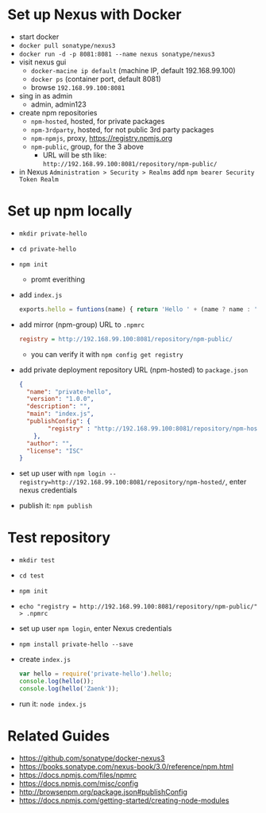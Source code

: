 # Set up Nexus with Docker

- start docker
- `docker pull sonatype/nexus3`
- `docker run -d -p 8081:8081 --name nexus sonatype/nexus3`
- visit nexus gui
    + `docker-macine ip default` (machine IP, default 192.168.99.100)
    + `docker ps` (container port, default 8081)
    + browse `192.168.99.100:8081`
- sing in as admin
    + admin, admin123
- create npm repositories
    + `npm-hosted`, hosted, for private packages
    + `npm-3rdparty`, hosted, for not public 3rd party packages
    + `npm-npmjs`, proxy, https://registry.npmjs.org
    + `npm-public`, group, for the 3 above
        * URL will be sth like: `http://192.168.99.100:8081/repository/npm-public/`
- in Nexus `Administration > Security > Realms` add `npm bearer Security Token Realm`

# Set up npm locally

- `mkdir private-hello`
- `cd private-hello`
- `npm init`
    + promt everithing
- add `index.js`

    ```javascript
    exports.hello = funtions(name) { return 'Hello ' + (name ? name : 'world') + '!'; };
    ```

- add mirror (npm-group) URL to `.npmrc`

    ```ini
    registry = http://192.168.99.100:8081/repository/npm-public/
    ```

    + you can verify it with `npm config get registry`
- add private deployment repository URL (npm-hosted) to `package.json`

    ```json
    {
      "name": "private-hello",
      "version": "1.0.0",
      "description": "",
      "main": "index.js",
      "publishConfig": {
            "registry" : "http://192.168.99.100:8081/repository/npm-hosted/"
        },
      "author": "",
      "license": "ISC"
    }
    ```

- set up user with `npm login --registry=http://192.168.99.100:8081/repository/npm-hosted/`, enter nexus credentials
- publish it: `npm publish`

# Test repository

- `mkdir test`
- `cd test`
- `npm init`
- `echo "registry = http://192.168.99.100:8081/repository/npm-public/" > .npmrc`
- set up user `npm login`, enter Nexus credentials
- `npm install private-hello --save`
- create `index.js`

    ```javascript
    var hello = require('private-hello').hello;
    console.log(hello());
    console.log(hello('Zaenk'));
    ```

- run it: `node index.js`

# Related Guides

- https://github.com/sonatype/docker-nexus3
- https://books.sonatype.com/nexus-book/3.0/reference/npm.html
- https://docs.npmjs.com/files/npmrc
- https://docs.npmjs.com/misc/config
- http://browsenpm.org/package.json#publishConfig
- https://docs.npmjs.com/getting-started/creating-node-modules
